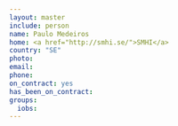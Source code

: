 ```yaml
---
layout: master
include: person
name: Paulo Medeiros
home: <a href="http://smhi.se/">SMHI</a>
country: "SE"
photo: 
email: 
phone:
on_contract: yes
has_been_on_contract: 
groups:
  iobs:
---
```

